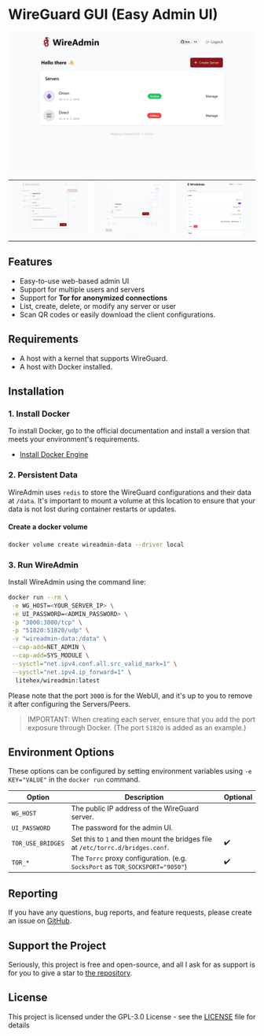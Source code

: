 # WireGuard GUI (Easy Admin UI)

![Screenshot](assets/screenshot-1.png)

|                                                                                            |                                                                                            |                                                                                            |
|:------------------------------------------------------------------------------------------:|:------------------------------------------------------------------------------------------:|:------------------------------------------------------------------------------------------:|
| <img src="assets/screenshot-2.png" alt="screenshot" style="width:100%;max-height:300px;"/> | <img src="assets/screenshot-4.png" alt="screenshot" style="width:100%;max-height:300px;"/> | <img src="assets/screenshot-3.png" alt="screenshot" style="width:100%;max-height:300px;"/> |

## Features

- Easy-to-use web-based admin UI
- Support for multiple users and servers
- Support for **Tor for anonymized connections**
- List, create, delete, or modify any server or user
- Scan QR codes or easily download the client configurations.

## Requirements

* A host with a kernel that supports WireGuard.
* A host with Docker installed.

## Installation

### 1. Install Docker

To install Docker, go to the official documentation and install a version that meets your environment's requirements.

- [Install Docker Engine](https://docs.docker.com/engine/install/)

### 2. Persistent Data

WireAdmin uses `redis` to store the WireGuard configurations and their data at `/data`. It's important to mount a volume
at this location to ensure that your data is not lost during container restarts or updates.

#### Create a docker volume

```bash
docker volume create wireadmin-data --driver local
```

### 3. Run WireAdmin

Install WireAdmin using the command line:

```bash
docker run --rm \
 -e WG_HOST=<YOUR_SERVER_IP> \
 -e UI_PASSWORD=<ADMIN_PASSWORD> \
 -p "3000:3000/tcp" \
 -p "51820:51820/udp" \
 -v "wireadmin-data:/data" \
 --cap-add=NET_ADMIN \
 --cap-add=SYS_MODULE \
 --sysctl="net.ipv4.conf.all.src_valid_mark=1" \
 --sysctl="net.ipv4.ip_forward=1" \
  litehex/wireadmin:latest
```

Please note that the port `3000` is for the WebUI, and it's up to you to remove it after configuring the Servers/Peers.

> IMPORTANT: When creating each server, ensure that you add the port exposure through Docker. (The port `51820` is added
> as an example.)

## Environment Options

These options can be configured by setting environment variables using `-e KEY="VALUE"` in the `docker run` command.

| Option            | Description                                                                                                                            | Optional |
|-------------------|----------------------------------------------------------------------------------------------------------------------------------------|----------|
| `WG_HOST`         | The public IP address of the WireGuard server.                                                                                         |          |
| `UI_PASSWORD`     | The password for the admin UI.                                                                                                         |          |
| `TOR_USE_BRIDGES` | Set this to `1` and then mount the bridges file at `/etc/torrc.d/bridges.conf`.                                                        | ✔️       |
| `TOR_*`           | The `Torrc` proxy configuration. (e.g. `SocksPort` as `TOR_SOCKSPORT="9050"`)                                                          | ✔️       |

## Reporting

If you have any questions, bug reports, and feature requests, please create an issue
on [GitHub](https://github.com/shahradelahi/wireadmin/issues).

## Support the Project

Seriously, this project is free and open-source, and all I ask for as support is for you to give a star to [the
repository](https://github.com/shahradelahi/wireadmin).

## License

This project is licensed under the GPL-3.0 License - see the [LICENSE](LICENSE) file for details
